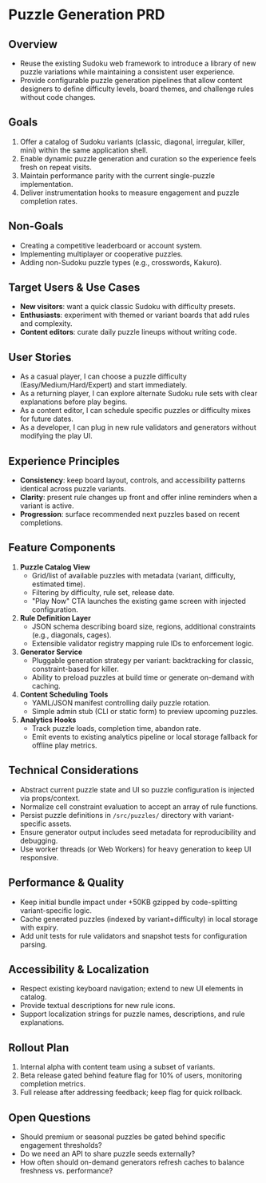 # Puzzle Generation PRD

## Overview

- Reuse the existing Sudoku web framework to introduce a library of new puzzle variations while maintaining a consistent user experience.
- Provide configurable puzzle generation pipelines that allow content designers to define difficulty levels, board themes, and challenge rules without code changes.

## Goals

1. Offer a catalog of Sudoku variants (classic, diagonal, irregular, killer, mini) within the same application shell.
2. Enable dynamic puzzle generation and curation so the experience feels fresh on repeat visits.
3. Maintain performance parity with the current single-puzzle implementation.
4. Deliver instrumentation hooks to measure engagement and puzzle completion rates.

## Non-Goals

- Creating a competitive leaderboard or account system.
- Implementing multiplayer or cooperative puzzles.
- Adding non-Sudoku puzzle types (e.g., crosswords, Kakuro).

## Target Users & Use Cases

- **New visitors**: want a quick classic Sudoku with difficulty presets.
- **Enthusiasts**: experiment with themed or variant boards that add rules and complexity.
- **Content editors**: curate daily puzzle lineups without writing code.

## User Stories

- As a casual player, I can choose a puzzle difficulty (Easy/Medium/Hard/Expert) and start immediately.
- As a returning player, I can explore alternate Sudoku rule sets with clear explanations before play begins.
- As a content editor, I can schedule specific puzzles or difficulty mixes for future dates.
- As a developer, I can plug in new rule validators and generators without modifying the play UI.

## Experience Principles

- **Consistency**: keep board layout, controls, and accessibility patterns identical across puzzle variants.
- **Clarity**: present rule changes up front and offer inline reminders when a variant is active.
- **Progression**: surface recommended next puzzles based on recent completions.

## Feature Components

1. **Puzzle Catalog View**
   - Grid/list of available puzzles with metadata (variant, difficulty, estimated time).
   - Filtering by difficulty, rule set, release date.
   - "Play Now" CTA launches the existing game screen with injected configuration.
2. **Rule Definition Layer**
   - JSON schema describing board size, regions, additional constraints (e.g., diagonals, cages).
   - Extensible validator registry mapping rule IDs to enforcement logic.
3. **Generator Service**
   - Pluggable generation strategy per variant: backtracking for classic, constraint-based for killer.
   - Ability to preload puzzles at build time or generate on-demand with caching.
4. **Content Scheduling Tools**
   - YAML/JSON manifest controlling daily puzzle rotation.
   - Simple admin stub (CLI or static form) to preview upcoming puzzles.
5. **Analytics Hooks**
   - Track puzzle loads, completion time, abandon rate.
   - Emit events to existing analytics pipeline or local storage fallback for offline play metrics.

## Technical Considerations

- Abstract current puzzle state and UI so puzzle configuration is injected via props/context.
- Normalize cell constraint evaluation to accept an array of rule functions.
- Persist puzzle definitions in `/src/puzzles/` directory with variant-specific assets.
- Ensure generator output includes seed metadata for reproducibility and debugging.
- Use worker threads (or Web Workers) for heavy generation to keep UI responsive.

## Performance & Quality

- Keep initial bundle impact under +50KB gzipped by code-splitting variant-specific logic.
- Cache generated puzzles (indexed by variant+difficulty) in local storage with expiry.
- Add unit tests for rule validators and snapshot tests for configuration parsing.

## Accessibility & Localization

- Respect existing keyboard navigation; extend to new UI elements in catalog.
- Provide textual descriptions for new rule icons.
- Support localization strings for puzzle names, descriptions, and rule explanations.

## Rollout Plan

1. Internal alpha with content team using a subset of variants.
2. Beta release gated behind feature flag for 10% of users, monitoring completion metrics.
3. Full release after addressing feedback; keep flag for quick rollback.

## Open Questions

- Should premium or seasonal puzzles be gated behind specific engagement thresholds?
- Do we need an API to share puzzle seeds externally?
- How often should on-demand generators refresh caches to balance freshness vs. performance?

